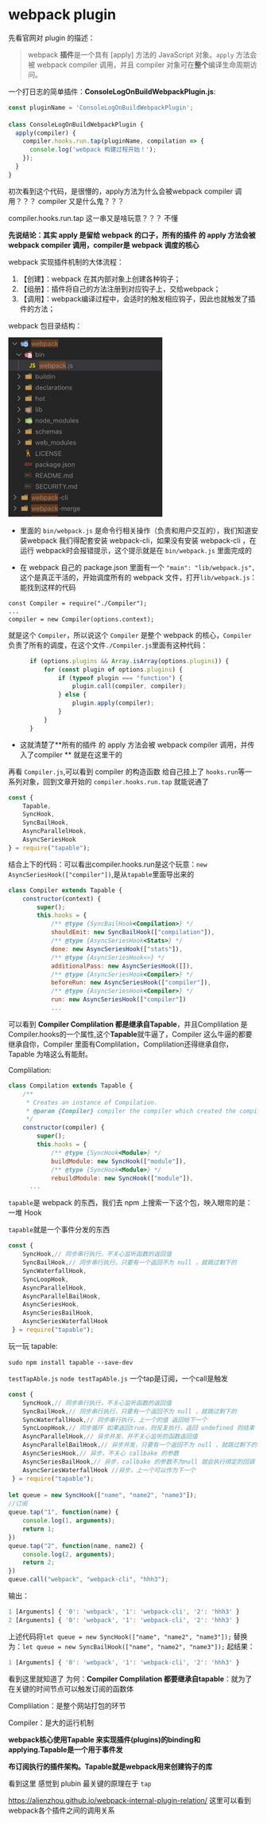 # webpack plugin

先看官网对 plugin 的描述：

> webpack **插件**是一个具有 [apply] 方法的 JavaScript 对象。`apply` 方法会被 webpack compiler 调用，并且 compiler 对象可在**整个**编译生命周期访问。

一个打日志的简单插件：**ConsoleLogOnBuildWebpackPlugin.js**:

```javascript
const pluginName = 'ConsoleLogOnBuildWebpackPlugin';

class ConsoleLogOnBuildWebpackPlugin {
  apply(compiler) {
    compiler.hooks.run.tap(pluginName, compilation => {
      console.log('webpack 构建过程开始！');
    });
  }
}
```

初次看到这个代码，是很懵的，apply方法为什么会被webpack compiler 调用？？？ compiler 又是什么鬼？？？

compiler.hooks.run.tap 这一串又是啥玩意？？？ 不懂

**先说结论：其实 apply 是留给 webpack 的口子，所有的插件 的 apply 方法会被 webpack compiler 调用，compiler是 webpack 调度的核心**

webpack 实现插件机制的大体流程：

1. 【创建】：webpack 在其内部对象上创建各种钩子；
2. 【组册】：插件将自己的方法注册到对应钩子上，交给webpack；
3. 【调用】：webpack编译过程中，会适时的触发相应钩子，因此也就触发了插件的方法；

webpack 包目录结构：

![](../assert/webpack-catalog.png)

- 里面的 `bin/webpack.js` 是命令行相关操作（负责和用户交互的），我们知道安装webpack 我们得配套安装 webpack-cli，如果没有安装 webpack-cli ，在运行 webpack时会报错提示，这个提示就是在 `bin/webpack.js` 里面完成的

- 在 webpack 自己的 package.json 里面有一个 `"main": "lib/webpack.js",`这个是真正干活的，开始调度所有的 webpack 文件，打开`lib/webpack.js`：能找到这样的代码 
```
const Compiler = require("./Compiler");
...
compiler = new Compiler(options.context);
```
就是这个 `Compiler`，所以说这个 `Compiler` 是整个 webpack 的核心，`Compiler` 负责了所有的调度，在这个文件`./Compiler.js`里面有这种代码：

  ```javascript
  		if (options.plugins && Array.isArray(options.plugins)) {
  			for (const plugin of options.plugins) {
  				if (typeof plugin === "function") {
  					plugin.call(compiler, compiler);
  				} else {
  					plugin.apply(compiler);
  				}
  			}
  		}
  ```

- 这就清楚了**所有的插件 的 apply 方法会被 webpack compiler 调用，并传入了compiler ** 就是在这里干的

再看 `Compiler.js`,可以看到 compiler 的构造函数 给自己挂上了 `hooks.run`等一系列对象，回到文章开始的 `compiler.hooks.run.tap` 就能说通了

```javascript
const {
	Tapable,
	SyncHook,
	SyncBailHook,
	AsyncParallelHook,
	AsyncSeriesHook
} = require("tapable");
```

结合上下的代码：可以看出compiler.hooks.run是这个玩意：`new AsyncSeriesHook(["compiler"])`,是从`tapable`里面导出来的

```javascript
class Compiler extends Tapable {
	constructor(context) {
		super();
		this.hooks = {
			/** @type {SyncBailHook<Compilation>} */
			shouldEmit: new SyncBailHook(["compilation"]),
			/** @type {AsyncSeriesHook<Stats>} */
			done: new AsyncSeriesHook(["stats"]),
			/** @type {AsyncSeriesHook<>} */
			additionalPass: new AsyncSeriesHook([]),
			/** @type {AsyncSeriesHook<Compiler>} */
			beforeRun: new AsyncSeriesHook(["compiler"]),
			/** @type {AsyncSeriesHook<Compiler>} */
			run: new AsyncSeriesHook(["compiler"])
			...
```

可以看到 **Compiler Complilation 都是继承自Tapable**，并且Complilation 是Compiler.hooks的一个属性,这个**Tapable**就牛逼了，Compiler 这么牛逼的都要继承自你，Compiler 里面有Complilation，Complilation还得继承自你，Tapable 为啥这么有能耐。

Complilation: 

```javascript
class Compilation extends Tapable {
	/**
	 * Creates an instance of Compilation.
	 * @param {Compiler} compiler the compiler which created the compilation
	 */
	constructor(compiler) {
		super();
		this.hooks = {
			/** @type {SyncHook<Module>} */
			buildModule: new SyncHook(["module"]),
			/** @type {SyncHook<Module>} */
			rebuildModule: new SyncHook(["module"]),
      ...
```

`tapable`是 webpack 的东西，我们去 npm 上搜索一下这个包，映入眼帘的是：一堆 Hook

`tapable`就是一个事件分发的东西

```javascript
const {
    SyncHook,// 同步串行执行，不关心监听函数的返回值
    SyncBailHook,// 同步串行执行，只要有一个返回不为 null ，就跳过剩下的
    SyncWaterfallHook,
    SyncLoopHook,
    AsyncParallelHook,
    AsyncParallelBailHook,
    AsyncSeriesHook,
    AsyncSeriesBailHook,
    AsyncSeriesWaterfallHook 
 } = require("tapable");
```

玩一玩 tapable:

`sudo npm install tapable --save-dev`

`testTapAble.js` `node testTapAble.js` 一个tap是订阅，一个call是触发

```javascript
const {
    SyncHook,// 同步串行执行，不关心监听函数的返回值
    SyncBailHook,// 同步串行执行，只要有一个返回不为 null ，就跳过剩下的
    SyncWaterfallHook,// 同步串行执行，上一个的值 返回给下一个
    SyncLoopHook,// 同步循环 如果返回true，则反复执行，返回 undefined 则结束
    AsyncParallelHook,// 异步并发，并不关心监听的函数返回值
    AsyncParallelBailHook,// 异步并发，只要有一个返回不为 null ，就跳过剩下的
    AsyncSeriesHook,// 异步，不关心 callbake 的参数
    AsyncSeriesBailHook,// 异步，callbake 的参数不为null 就会执行绑定的回调
    AsyncSeriesWaterfallHook //异步，上一个可以作为下一个
 } = require("tapable");

let queue = new SyncHook(["name", "name2", "name3"]);
//订阅
queue.tap("1", function(name) {
    console.log(1, arguments);
    return 1;
})
queue.tap("2", function(name, name2) {
    console.log(2, arguments);
    return 2;
})
queue.call("webpack", "webpack-cli", "hhh3");
```

输出：

```javascript
1 [Arguments] { '0': 'webpack', '1': 'webpack-cli', '2': 'hhh3' }
2 [Arguments] { '0': 'webpack', '1': 'webpack-cli', '2': 'hhh3' }
```

上述代码将`let queue = new SyncHook(["name", "name2", "name3"]);` 替换为：`let queue = new SyncBailHook(["name", "name2", "name3"]);` 起结果：

```javascript
1 [Arguments] { '0': 'webpack', '1': 'webpack-cli', '2': 'hhh3' }
```

看到这里就知道了 为何：**Compiler Complilation 都要继承自tapable**：就为了在关键的时间节点可以触发订阅的函数体

Complilation：是整个网站打包的环节

Compiler：是大的运行机制

**webpack核心使用Tapable 来实现插件(plugins)的binding和applying.Tapable是一个用于事件发**

**布订阅执行的插件架构。Tapable就是webpack用来创建钩子的库**

看到这里 感觉到 plubin 最关键的原理在于 `tap`

https://alienzhou.github.io/webpack-internal-plugin-relation/  这里可以看到webpack各个插件之间的调用关系
